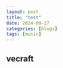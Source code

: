 ```yaml
---
layout: post
title: "test"
date: 2024-09-27
categories: [blogs]
tags: [music]
---
```


## vecraft
~~~~~~~~~~~~~~~~~~~~~~~ test